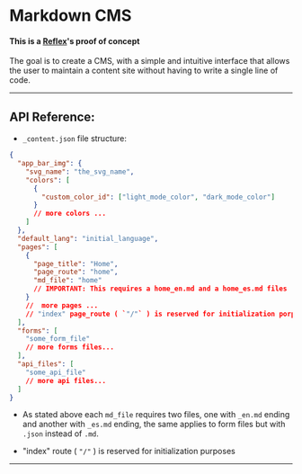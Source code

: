 # Markdown CMS

#### This is a [Reflex](https://reflex.dev/)'s proof of concept

The goal is to create a CMS, with a simple and intuitive interface that allows the user to maintain a content site without having to write a single line of code.

---

## API Reference:

- `_content.json` file structure:

```json
{
  "app_bar_img": {
    "svg_name": "the_svg_name",
    "colors": [
      {
        "custom_color_id": ["light_mode_color", "dark_mode_color"]
      }
      // more colors ...
    ]
  },
  "default_lang": "initial_language",
  "pages": [
    {
      "page_title": "Home",
      "page_route": "home",
      "md_file": "home"
      // IMPORTANT: This requires a home_en.md and a home_es.md files
    }
    //  more pages ...
    // "index" page_route ( `"/"` ) is reserved for initialization porposes
  ],
  "forms": [
    "some_form_file"
    // more forms files...
  ],
  "api_files": [
    "some_api_file"
    // more api files...
  ]
}
```

- As stated above each `md_file` requires two files,
  one with `_en.md` ending and another with `_es.md` ending,
  the same applies to form files but with `.json` instead of `.md`.

- "index" route ( `"/"` ) is reserved for initialization purposes

---
